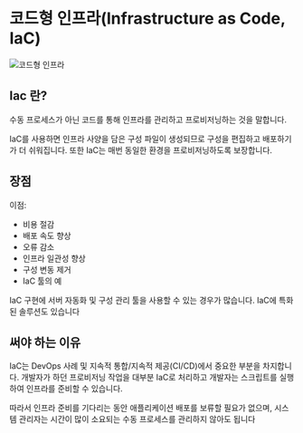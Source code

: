 # 코드형 인프라(Infrastructure as Code, IaC)

![코드형 인프라](https://blog.kakaocdn.net/dn/cNdg7k/btq92xnpRVe/J91n2iHN85mKx4fKl1QUl1/img.png) <br>

## Iac 란?
수동 프로세스가 아닌 코드를 통해 인프라를 관리하고 프로비저닝하는 것을 말합니다.

IaC를 사용하면 인프라 사양을 담은 구성 파일이 생성되므로 구성을 편집하고 배포하기가 더 쉬워집니다. 또한 IaC는 매번 동일한 환경을 프로비저닝하도록 보장합니다.

## 장점

이점:

* 비용 절감
* 배포 속도 향상
* 오류 감소
* 인프라 일관성 향상
* 구성 변동 제거
* IaC 툴의 예

IaC 구현에 서버 자동화 및 구성 관리 툴을 사용할 수 있는 경우가 많습니다. IaC에 특화된 솔루션도 있습니다

## 써야 하는 이유

IaC는 DevOps 사례 및 지속적 통합/지속적 제공(CI/CD)에서 중요한 부분을 차지합니다. 개발자가 하던 프로비저닝 작업을 대부분 IaC로 처리하고 개발자는 스크립트를 실행하여 인프라를 준비할 수 있습니다.

따라서 인프라 준비를 기다리는 동안 애플리케이션 배포를 보류할 필요가 없으며, 시스템 관리자는 시간이 많이 소요되는 수동 프로세스를 관리하지 않아도 됩니다